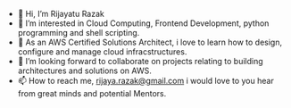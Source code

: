 - 👋 Hi, I’m Rijayatu Razak
- 👀 I’m interested in Cloud Computing, Frontend Development, python programming and shell scripting.
- 🌱 As an AWS Certified Solutions Architect, i love to learn how to design, configure and manage cloud infracstructures.
- 💞️ I’m looking forward to collaborate on projects relating to building architectures and solutions on AWS.
- 📫 How to reach me, rijaya.razak@gmail.com i would love to you hear from great minds and potential Mentors.


<!---
Rij22/Rij22 is a ✨ special ✨ repository because its `README.md` (this file) appears on your GitHub profile.
You can click the Preview link to take a look at your changes.
--->
